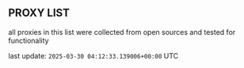 ## PROXY LIST

all proxies in this list were collected from open sources and tested for functionality

last update: `2025-03-30 04:12:33.139006+00:00` UTC